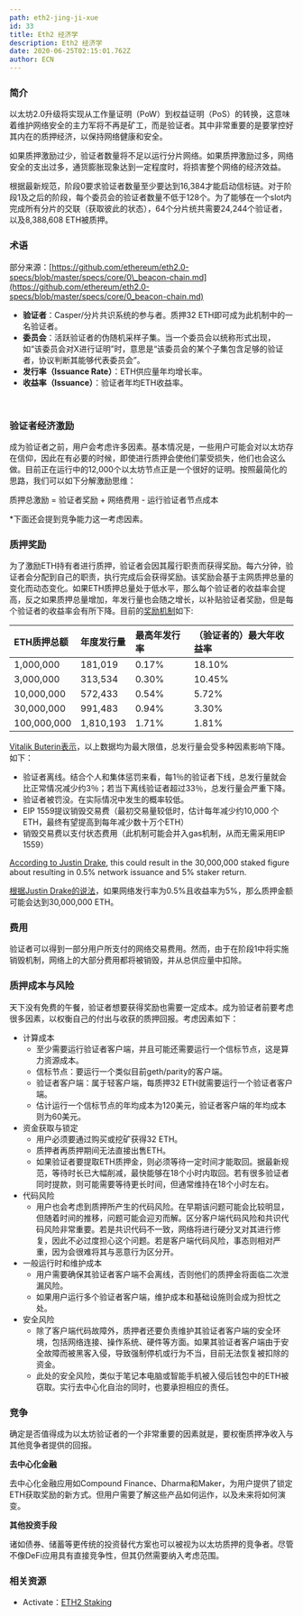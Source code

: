 ```yaml
---
path: eth2-jing-ji-xue
id: 33
title: Eth2 经济学
description: Eth2 经济学
date: 2020-06-25T02:15:01.762Z
author: ECN
---
```




### 简介

以太坊2.0升级将实现从工作量证明（PoW）到权益证明（PoS）的转换，这意味着维护网络安全的主力军将不再是矿工，而是验证者。其中非常重要的是要掌控好其内在的质押经济，以保持网络健康和安全。

如果质押激励过少，验证者数量将不足以运行分片网络。如果质押激励过多，网络安全的支出过多，通货膨胀现象达到一定程度时，将损害整个网络的经济效益。

根据最新规范，阶段0要求验证者数量至少要达到16,384才能启动信标链。对于阶段1及之后的阶段，每个委员会的验证者数量不低于128个。为了能够在一个slot内完成所有分片的交联（获取彼此的状态），64个分片统共需要24,244个验证者，以及8,388,608 ETH被质押。

### 术语

部分来源：[https://github.com/ethereum/eth2.0-specs/blob/master/specs/core/0\_beacon-chain.md](https://github.com/ethereum/eth2.0-specs/blob/master/specs/core/0_beacon-chain.md)

* **验证者**：Casper/分片共识系统的参与者。质押32 ETH即可成为此机制中的一名验证者。
* **委员会**：活跃验证者的伪随机采样子集。当一个委员会以统称形式出现，如“该委员会对X进行证明”时，意思是“该委员会的某个子集包含足够的验证者，协议判断其能够代表委员会”。
* **发行率（Issuance Rate）**：ETH供应量年均增长率。
* **收益率（Issuance）**：验证者年均ETH收益率。

<br/>

### 验证者经济激励

成为验证者之前，用户会考虑许多因素。基本情况是，一些用户可能会对以太坊存在信仰，因此在有必要的时候，即使进行质押会使他们蒙受损失，他们也会这么做。目前正在运行中的12,000个以太坊节点正是一个很好的证明。按照最简化的思路，我们可以如下分解激励思维：

质押总激励 = 验证者奖励 + 网络费用 - 运行验证者节点成本

\*下面还会提到竞争能力这一考虑因素。

### 质押奖励

为了激励ETH持有者进行质押，验证者会因其履行职责而获得奖励。每六分钟，验证者会分配到自己的职责，执行完成后会获得奖励。该奖励会基于主网质押总量的变化而动态变化。如果ETH质押总量处于低水平，那么每个验证者的收益率会提高，反之如果质押总量增加，年发行量也会随之增长，以补贴验证者奖励，但是每个验证者的收益率会有所下降。目前的[奖励机制](https://github.com/ethereum/eth2.0-specs/pull/971)如下:

| ETH质押总额 | 年度发行量 | 最高年发行率 | （验证者的）最大年收益率 |
| :--- | :--- | :--- | :--- |
| 1,000,000 | 181,019 | 0.17% | 18.10% |
| 3,000,000 | 313,534 | 0.30% | 10.45% |
| 10,000,000 | 572,433 | 0.54% | 5.72% |
| 30,000,000 | 991,483 | 0.94% | 3.30% |
| 100,000,000 | 1,810,193 | 1.71% | 1.81% |

[Vitalik Buterin表示](https://www.reddit.com/r/ethtrader/comments/bffp0n/higher_pos_rewards_proposed/elen71t/?utm_source=share&utm_medium=web2x)，以上数据均为最大限值，总发行量会受多种因素影响下降。如下：

* 验证者离线。结合个人和集体惩罚来看，每1％的验证者下线，总发行量就会比正常情况减少约3％；若当下离线验证者超过33％，总发行量会严重下降。
* 验证者被罚没。在实际情况中发生的概率较低。
* EIP 1559提议销毁交易费（最初交易量较低时，估计每年减少约10,000 个ETH，最终有望提高到每年减少数十万个ETH）
* 销毁交易费以支付状态费用（此机制可能会并入gas机制，从而无需采用EIP 1559）

[According to Justin Drake](https://github.com/ethereum/eth2.0-specs/pull/971#issuecomment-485069932), this could result in the 30,000,000 staked figure about resulting in 0.5% network issuance and 5% staker return.

[根据Justin Drake的说法](https://github.com/ethereum/eth2.0-specs/pull/971#issuecomment-485069932)，如果网络发行率为0.5%且收益率为5%，那么质押金额可能会达到30,000,000 ETH。

### 费用

验证者可以得到一部分用户所支付的网络交易费用。然而，由于在阶段1中将实施销毁机制，网络上的大部分费用都将被销毁，并从总供应量中扣除。

### 质押成本与风险

天下没有免费的午餐，验证者想要获得奖励也需要一定成本。成为验证者前要考虑很多因素，以权衡自己的付出与收获的质押回报。考虑因素如下：

* 计算成本
  * 至少需要运行验证者客户端，并且可能还需要运行一个信标节点，这是算力资源成本。
  * 信标节点：要运行一个类似目前geth/parity的客户端。
  * 验证者客户端：属于轻客户端，每质押32 ETH就需要运行一个验证者客户端。
  * 估计运行一个信标节点的年均成本为120美元，验证者客户端的年均成本则为60美元。
* 资金获取与锁定
  * 用户必须要通过购买或挖矿获得32 ETH。
  * 质押者再质押期间无法直接出售ETH。
  * 如果验证者要提取ETH质押金，则必须等待一定时间才能取回。据最新规范，等待时长已大幅削减，最快能够在18个小时内取回。若有很多验证者同时提款，则可能需要等待更长时间，但通常维持在18个小时左右。
* 代码风险
  * 用户也会考虑到质押所产生的代码风险。在早期该问题可能会比较明显，但随着时间的推移，问题可能会迎刃而解。区分客户端代码风险和共识代码风险非常重要。若是共识代码不一致，网络将进行硬分叉对其进行修复，因此不必过度担心这个问题。若是客户端代码风险，事态则相对严重，因为会很难将其与恶意行为区分开。
* 一般运行时和维护成本
  * 用户需要确保其验证者客户端不会离线，否则他们的质押金将面临二次泄漏风险。
  * 如果用户运行多个验证者客户端，维护成本和基础设施则会成为担忧之处。
* 安全风险
  * 除了客户端代码故障外，质押者还要负责维护其验证者客户端的安全环境，包括网络连接、操作系统、硬件等方面。如果其验证者客户端由于安全故障而被黑客入侵，导致强制停机或行为不当，目前无法恢复被扣除的资金。
  * 此处的安全风险，类似于笔记本电脑或智能手机被入侵后钱包中的ETH被窃取。实行去中心化自治的同时，也要承担相应的责任。

### 竞争

确定是否值得成为以太坊验证者的一个非常重要的因素就是，要权衡质押净收入与其他竞争者提供的回报。

**去中心化金融**

去中心化金融应用如Compound Finance、Dharma和Maker，为用户提供了锁定ETH获取奖励的新方式。但用户需要了解这些产品如何运作，以及未来将如何演变。

**其他投资手段**

诸如债券、储蓄等更传统的投资替代方案也可以被视为以太坊质押的竞争者。尽管不像DeFi应用具有直接竞争性，但其仍然需要纳入考虑范围。 

### 相关资源

* Activate：[ETH2 Staking ](https://docs.google.com/spreadsheets/d/15tmPOvOgi3wKxJw7KQJKoUe-uonbYR6HF7u83LR5Mj4/edit#gid=1446566120)


